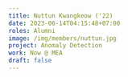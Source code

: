 ```yaml
---
title: Nuttun Kwangkeow ('22)
date: 2023-06-14T04:15:48+07:00
roles: Alumni
image: /img/members/nuttun.jpg
project: Anomaly Detection
work: Now @ MEA
draft: false
---
```


